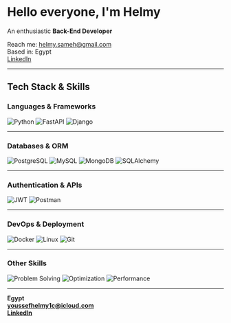 # Hello everyone, I'm **Helmy**  
An enthusiastic **Back-End Developer**

Reach me: [helmy.sameh@gmail.com](mailto:helmy.sameh@gmail.com)  
Based in: Egypt  
[LinkedIn](https://www.linkedin.com/in/helmy-sameh-helmy/)

---

## Tech Stack & Skills

### Languages & Frameworks  
![Python](https://img.shields.io/badge/Python-3776AB?logo=python&logoColor=white)
![FastAPI](https://img.shields.io/badge/FastAPI-009688?logo=fastapi&logoColor=white)
![Django](https://img.shields.io/badge/Django-092E20?logo=django&logoColor=white)

---

###  Databases & ORM  
![PostgreSQL](https://img.shields.io/badge/PostgreSQL-316192?logo=postgresql&logoColor=white)
![MySQL](https://img.shields.io/badge/MySQL-4479A1?logo=mysql&logoColor=white)
![MongoDB](https://img.shields.io/badge/MongoDB-47A248?logo=mongodb&logoColor=white)
![SQLAlchemy](https://img.shields.io/badge/SQLAlchemy-CC0000?logo=python&logoColor=white)

---

###  Authentication & APIs  
![JWT](https://img.shields.io/badge/JWT-000000?logo=jsonwebtokens&logoColor=white)
![Postman](https://img.shields.io/badge/Postman-FF6C37?logo=postman&logoColor=white)

---

###  DevOps & Deployment  
![Docker](https://img.shields.io/badge/Docker-2496ED?logo=docker&logoColor=white)
![Linux](https://img.shields.io/badge/Linux-FCC624?logo=linux&logoColor=black)
![Git](https://img.shields.io/badge/Git-F05032?logo=git&logoColor=white)

---

###  Other Skills  
![Problem Solving](https://img.shields.io/badge/Problem%20Solving-brightgreen)
![Optimization](https://img.shields.io/badge/Optimization-blueviolet)
![Performance](https://img.shields.io/badge/Performance-orange)

---

 **Egypt**  
 **[youssefhelmy1c@icloud.com](mailto:youssefhelmy1c@icloud.com)**  
 **[LinkedIn](https://www.linkedin.com/in/helmy-sameh-helmy/)**

